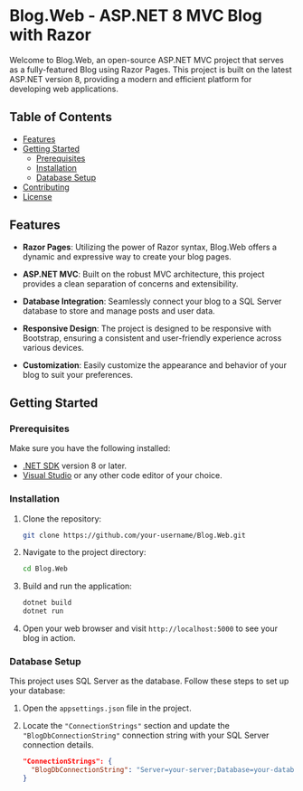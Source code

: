 # Blog.Web - ASP.NET 8 MVC Blog with Razor

Welcome to Blog.Web, an open-source ASP.NET MVC project that serves as a fully-featured Blog using Razor Pages. This project is built on the latest ASP.NET version 8, providing a modern and efficient platform for developing web applications.

## Table of Contents
- [Features](#features)
- [Getting Started](#getting-started)
  - [Prerequisites](#prerequisites)
  - [Installation](#installation)
  - [Database Setup](#database-setup)
- [Contributing](#contributing)
- [License](#license)

## Features

- **Razor Pages**: Utilizing the power of Razor syntax, Blog.Web offers a dynamic and expressive way to create your blog pages.
  
- **ASP.NET MVC**: Built on the robust MVC architecture, this project provides a clean separation of concerns and extensibility.

- **Database Integration**: Seamlessly connect your blog to a SQL Server database to store and manage posts and user data.

- **Responsive Design**: The project is designed to be responsive with Bootstrap, ensuring a consistent and user-friendly experience across various devices.

- **Customization**: Easily customize the appearance and behavior of your blog to suit your preferences.

## Getting Started

### Prerequisites

Make sure you have the following installed:

- [.NET SDK](https://dotnet.microsoft.com/download) version 8 or later.
- [Visual Studio](https://visualstudio.microsoft.com/) or any other code editor of your choice.

### Installation

1. Clone the repository:

    ```bash
    git clone https://github.com/your-username/Blog.Web.git
    ```

2. Navigate to the project directory:

    ```bash
    cd Blog.Web
    ```

3. Build and run the application:

    ```bash
    dotnet build
    dotnet run
    ```

4. Open your web browser and visit `http://localhost:5000` to see your blog in action.

### Database Setup

This project uses SQL Server as the database. Follow these steps to set up your database:

1. Open the `appsettings.json` file in the project.

2. Locate the `"ConnectionStrings"` section and update the `"BlogDbConnectionString"` connection string with your SQL Server connection details.

   ```json
   "ConnectionStrings": {
     "BlogDbConnectionString": "Server=your-server;Database=your-database;User=your-username;Password=your-password;"
   }
